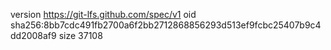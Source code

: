 version https://git-lfs.github.com/spec/v1
oid sha256:8bb7cdc491fb2700a6f2bb2712868856293d513ef9fcbc25407b9c4dd2008af9
size 37108
